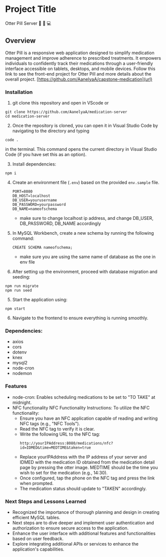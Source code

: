 # Project Title

Otter Pill Server  :otter: :pill: 💻

## Overview

Otter Pill is a responsive web application designed to simplify medication management and improve adherence to prescribed treatments. It empowers individuals to confidently track their medications through a user-friendly interface accessible on tablets, desktops, and mobile devices.
Follow this link to see the front-end project for Otter Pill and more details about the overall project.
[https://github.com/AanelyaA/capstone-medication](url)

### Installation

1.  git clone this repository and open in VScode or 

```
git clone https://github.com/AanelyaA/medication-server
cd medication-server
```

2.  Once the repository is cloned, you can open it in Visual Studio Code by navigating to the directory and typing
```
code .
````
in the terminal. This command opens the current directory in Visual Studio Code (if you have set this as an option).


3. Install dependencies:
```
npm i
```

4. Create an environment file (`.env`) based on the provided `env.sample` file.

    ```
    PORT=8080
    DB_HOST=localhost
    DB_USER=yourusername
    DB_PASSWORD=yourpassword
    DB_NAME=nameofschema
    ```
    - make sure to change localhost ip address, and change DB_USER, DB_PASSWORD, DB_NAME accordingly

  
3. In MySQL Workbench, create a new schema by running the following command:

    ```
    CREATE SCHEMA nameofschema;
    ```
    - make sure you are using the same name of database as the one in env file


4. After setting up the environment, proceed with database migration and seeding:

```
npm run migrate
npm run seed
```

5. Start the application using:
```
npm start
```

6. Navigate to the frontend to ensure everything is running smoothly.


### Dependencies:

- axios
- cors
- dotenv
- knex
- mysql2
- node-cron
- nodemon


### Features

- node-cron: Enables scheduling medications to be set to "TO TAKE" at midnight.
- NFC functionality
 NFC Functionality Instructions:
   To utilize the NFC functionality:
    - Ensure you have an NFC application capable of reading and writing NFC tags (e.g., "NFC Tools").
    - Read the NFC tag to verify it is clear.
    - Write the following URL to the NFC tag:
      ```
      http://yourIPAddress:8080/medications/nfc?id=IDMED&time=MEDTIME&taken=true
    - Replace yourIPAddress with the IP address of your server and IDMED with the medication ID obtained from the medication detail page by pressing the otter image. MEDTIME should be the time you wish to set for the medication (e.g., 14:30).
    - Once configured, tap the phone on the NFC tag and press the link when prompted.
    - The medication status should update to "TAKEN" accordingly.
      

### Next Steps and Lessons Learned

- Recognized the importance of thorough planning and design in creating efficient MySQL tables.
- Next steps are to dive deeper and implement user authentication and authorization to ensure secure access to the application.
- Enhance the user interface with additional features and functionalities based on user feedback.
- Explore integrating additional APIs or services to enhance the application's capabilities.


